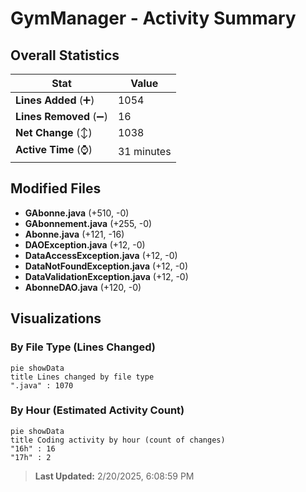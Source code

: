 # GymManager - Activity Summary 

## Overall Statistics

| Stat                   | Value                                                             |
| ---------------------- | ----------------------------------------------------------------- |
| **Lines Added** (➕)   | 1054                                          |
| **Lines Removed** (➖) | 16                                        |
| **Net Change** (↕)    | 1038                |
| **Active Time** (⌚)   | 31 minutes |


## Modified Files
- **GAbonne.java** (+510, -0)
- **GAbonnement.java** (+255, -0)
- **Abonne.java** (+121, -16)
- **DAOException.java** (+12, -0)
- **DataAccessException.java** (+12, -0)
- **DataNotFoundException.java** (+12, -0)
- **DataValidationException.java** (+12, -0)
- **AbonneDAO.java** (+120, -0)

## Visualizations

### By File Type (Lines Changed)

```mermaid
pie showData
title Lines changed by file type
".java" : 1070
```

### By Hour (Estimated Activity Count)

```mermaid
pie showData
title Coding activity by hour (count of changes)
"16h" : 16
"17h" : 2
```


> **Last Updated:** 2/20/2025, 6:08:59 PM